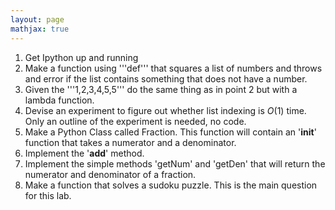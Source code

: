 ```yaml
---
layout: page
mathjax: true
---
```



<!-- Here is a link to the [Python/Numpy Tutorial](http://cs231n.github.io/python-numpy-tutorial/) covered in class.  -->

1. Get Ipython up and running
2. Make a function using '''def''' that squares a list of numbers and throws and error if the list contains something that does not have a number. 
3. Given the '''1,2,3,4,5,5''' do the same thing as in point 2 but with a lambda function.
4. Devise an experiment to figure out whether list indexing is $O(1)$ time. Only an outline of the experiment is needed, no code.
5. Make a Python Class called Fraction. This function will contain an '__init__' function that takes a numerator and a denominator.
6. Implement the '__add__' method.
98. Implement the simple methods 'getNum' and 'getDen' that will return the numerator and denominator of a fraction.
99. Make a function that solves a sudoku puzzle. This is the main question for this lab.